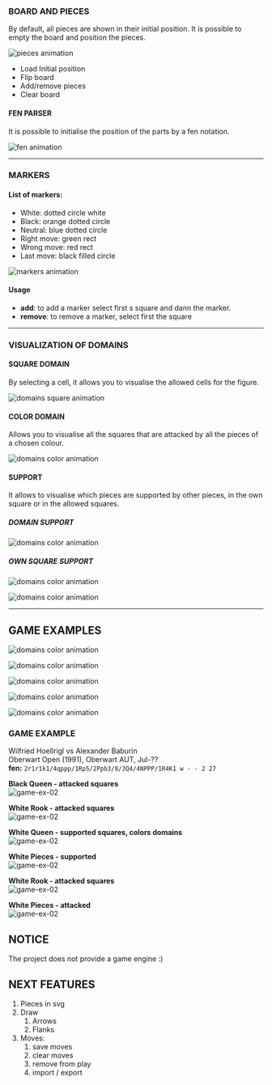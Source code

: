 ### BOARD AND PIECES
By default, all pieces are shown in their initial position.
It is possible to empty the board and position the pieces.

![pieces animation](./docs/readme-assets/features-gifs/chess-analysis-board_pieces-ani-01.gif)

- Load Initial position
- Flip board
- Add/remove pieces
- Clear board
  
#### FEN PARSER

It is possible to initialise the position of the parts by a fen notation.

![fen animation](./docs/readme-assets/features-gifs/chess-analysis-board_fen-flip-ani-01.gif)

--- 

### MARKERS

#### List of markers:
- White: dotted circle white
- Black: orange dotted  circle 
- Neutral: blue dotted   circle
- Right move: green rect 
- Wrong move: red rect 
- Last move: black filled circle

![markers animation](./docs/readme-assets/features-gifs/chess-analysis-board_markers-ani-01.gif)

####  Usage

- **add**:  to add a marker select first s square and dann the marker.
- **remove**:  to remove a marker, select first the square

--- 

### VISUALIZATION OF DOMAINS

#### SQUARE DOMAIN
By selecting a cell, it allows you to visualise the allowed cells for the figure.  

![domains square animation](./docs/readme-assets/features-gifs/chess-analysis-board_domain-squares-ani-01.gif)



#### COLOR DOMAIN
Allows you to visualise all the squares that are attacked by all the pieces of a chosen colour.

![domains color animation](./docs/readme-assets/features-gifs/chess-analysis-board_domain-colors-ani-01.gif)

#### SUPPORT

It allows to visualise which pieces are supported by other pieces, in the own square or in the allowed squares.

##### DOMAIN SUPPORT 
![domains color animation](./docs/readme-assets/features-gifs/chess-analysis-board_support-square-domain-01.png)

##### OWN SQUARE SUPPORT
![domains color animation](./docs/readme-assets/features-gifs/chess-analysis-board_support-square-01.png)

![domains color animation](./docs/readme-assets/features-gifs/chess-analysis-board_support-square-no-01.png)


--- 

## GAME EXAMPLES


![domains color animation](./docs/readme-assets/features-gifs/chess-analysis-board_game-example-01.png)

![domains color animation](./docs/readme-assets/features-gifs/chess-analysis-board_game-example-02.png)

![domains color animation](./docs/readme-assets/features-gifs/chess-analysis-board_game-example-03-1.png)

![domains color animation](./docs/readme-assets/features-gifs/chess-analysis-board_game-example-03-2.png)

![domains color animation](./docs/readme-assets/features-gifs/chess-analysis-board_game-example-03-3.png)


### GAME EXAMPLE

Wilfried Hoellrigl vs Alexander Baburin  
Oberwart Open (1991), Oberwart AUT, Jul-??   
**fen:** `2r1r1k1/4qppp/1Rp5/2Ppb3/8/3Q4/4NPPP/1R4K1 w - - 2 27`

**Black Queen - attacked squares**  
![game-ex-02](./docs/readme-assets/features-gifs/db1bf81b-30f4-46fa-84e3-9dedd59e7c27.jpg)

**White Rook - attacked squares**  
![game-ex-02](./docs/readme-assets/features-gifs/58c6a137-3870-4d55-a37d-ffccfcfdbcff.jpg)

**White Queen - supported squares, colors domains**  
![game-ex-02](./docs/readme-assets/features-gifs/243f3510-470c-4d03-bf95-d32538a62e77.jpg)

**White Pieces - supported**  
![game-ex-02](./docs/readme-assets/features-gifs/849454b3-1bae-45d6-a0d7-30f9245886ae.jpg)

**White Rook - attacked squares**  
![game-ex-02](./docs/readme-assets/features-gifs/5160043b-faea-4798-9fc2-a0084de723c2.jpg)

**White Pieces - attacked**  
![game-ex-02](./docs/readme-assets/features-gifs/72188865-7ad4-4106-9e49-e1a9e04f7a57.jpg)


## NOTICE

The project does not provide a game engine :)

## NEXT FEATURES

1. Pieces in svg
2. Draw 
   1. Arrows
   2. Flanks
3. Moves:
   1. save moves
   2. clear moves
   3. remove from play
   4. import / export

